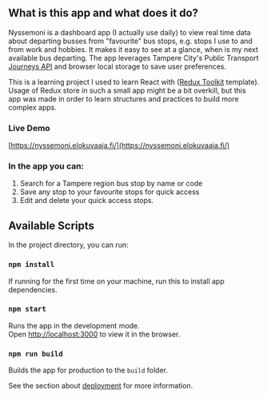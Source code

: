## What is this app and what does it do?

Nyssemoni is a dashboard app (I actually use daily) to view real time data about departing busses from "favourite"
bus stops, e.g. stops I use to and from work and hobbies. It makes it easy to see at a glance, when is my next available bus departing.
The app leverages Tampere City's Public Transport [Journeys API](https://data.tampere.fi/data/en_GB/dataset/journeys-api)
and browser local storage to save user preferences.

This is a learning project I used to learn React with ([Redux Toolkit](https://redux-toolkit.js.org/) template).
Usage of Redux store in such a small app might be a bit overkill, but this app was made in order to learn structures and
practices to build more complex apps.

### Live Demo

[https://nyssemoni.elokuvaaja.fi/](https://nyssemoni.elokuvaaja.fi/)

### In the app you can:

1. Search for a Tampere region bus stop by name or code
2. Save any stop to your favourite stops for quick access
3. Edit and delete your quick access stops.

## Available Scripts

In the project directory, you can run:

### `npm install`

If running for the first time on your machine, run this to install app dependencies.

### `npm start`

Runs the app in the development mode.<br />
Open [http://localhost:3000](http://localhost:3000) to view it in the browser.

### `npm run build`

Builds the app for production to the `build` folder.<br />

See the section about [deployment](https://facebook.github.io/create-react-app/docs/deployment) for more information.
